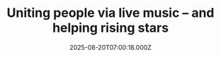 ---
title: "Uniting people via live music – and helping rising stars"
date: 2025-08-20T07:00:18.000Z
category: Human Kindness
externalLink: "https://www.positive.news/lifestyle/uniting-people-via-live-music-and-helping-rising-stars/"
image: ""
excerpt: "The infectious, unifying exuberance of live music is what drives Si Blatchly, the driving force behind the Chai Wallahs touring festival stage The post Uniting people via live music – and helping rising stars appeared first on Positive News.…"
---